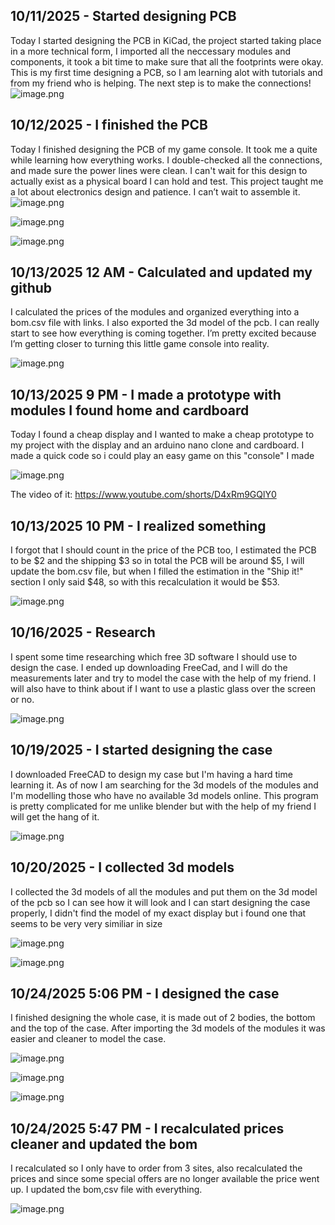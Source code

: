 <!--
  ===================    !!READ THIS NOTICE!!   ====================
  DO NOT edit this file manually. Your changes WILL BE OVERWRITTEN!
  This journal is auto generated and updated by Hack Club Blueprint.
  To edit this file, please edit your journal entries on Blueprint.
  ==================================================================
-->

## 10/11/2025 - Started designing PCB  

Today I started designing the PCB in KiCad, the project started taking place in a more technical form, I imported all the neccessary modules and components, it took a bit time to make sure that all the footprints were okay. This is my first time designing a PCB, so I am learning alot with tutorials and from my friend who is helping. The next step is to make the connections!
![image.png](https://blueprint.hackclub.com/user-attachments/blobs/proxy/eyJfcmFpbHMiOnsiZGF0YSI6MTU5NCwicHVyIjoiYmxvYl9pZCJ9fQ==--9aa53799ba748cebb8eb5658606ddf4f9212abb6/image.png)

  

## 10/12/2025 - I finished the PCB  

Today I finished designing the PCB of my game console. It took me a quite while learning how everything works. I double-checked all the connections, and made sure the power lines were clean. I can't wait for this design to actually exist as a physical board I can hold and test. This project taught me a lot about electronics design and patience. I can’t wait to assemble it. ![image.png](https://blueprint.hackclub.com/user-attachments/blobs/proxy/eyJfcmFpbHMiOnsiZGF0YSI6MTg2NSwicHVyIjoiYmxvYl9pZCJ9fQ==--1c87a70c7fcc9671e7585e728074bc97ac5c3f7d/image.png)

![image.png](https://blueprint.hackclub.com/user-attachments/blobs/proxy/eyJfcmFpbHMiOnsiZGF0YSI6MTg2NiwicHVyIjoiYmxvYl9pZCJ9fQ==--dc66b244655a8e24753a380320d87a4bd8720654/image.png)

![image.png](https://blueprint.hackclub.com/user-attachments/blobs/proxy/eyJfcmFpbHMiOnsiZGF0YSI6MTg3OCwicHVyIjoiYmxvYl9pZCJ9fQ==--fa10c918dfd4135b6f6ebeae841bcfc221b275b4/image.png)


  

## 10/13/2025 12 AM - Calculated and updated my github  

I calculated the prices of the modules and organized everything into a bom.csv file with links. I also exported the 3d model of the pcb. I can really start to see how everything is coming together. I’m pretty excited because I’m getting closer to turning this little game console into reality.

![image.png](https://blueprint.hackclub.com/user-attachments/blobs/proxy/eyJfcmFpbHMiOnsiZGF0YSI6MTg4MywicHVyIjoiYmxvYl9pZCJ9fQ==--0df602c237ba6165398411f992bb15d268213a33/image.png)
  

## 10/13/2025 9 PM - I made a prototype with modules I found home and cardboard  

Today I found a cheap display and I wanted to make a cheap prototype to my project with the display and an arduino nano clone and cardboard. I made a quick code so i could play an easy game on this "console" I made

![image.png](https://blueprint.hackclub.com/user-attachments/blobs/proxy/eyJfcmFpbHMiOnsiZGF0YSI6MjA2OCwicHVyIjoiYmxvYl9pZCJ9fQ==--145a948117b65d51784c970daa70213c40f67110/image.png)


The video of it: https://www.youtube.com/shorts/D4xRm9GQlY0  

## 10/13/2025 10 PM - I realized something  

I forgot that I should count in the price of the PCB too, I estimated the PCB to be $2 and the shipping $3 so in total the PCB will be around $5, I will update the bom.csv file, but when I filled the estimation in the "Ship it!" section I only said $48, so with this recalculation it would be $53.

![image.png](https://blueprint.hackclub.com/user-attachments/blobs/proxy/eyJfcmFpbHMiOnsiZGF0YSI6MjA3OCwicHVyIjoiYmxvYl9pZCJ9fQ==--69963549f71d33a36bb121773add1fe614c1f509/image.png)
  

## 10/16/2025 - Research  

I spent some time researching which free 3D software I should use to design the case. I ended up downloading FreeCad, and I will do the measurements later and try to model the case with the help of my friend. I will also have to think about if I want to use a plastic glass over the screen or no.

![image.png](https://blueprint.hackclub.com/user-attachments/blobs/proxy/eyJfcmFpbHMiOnsiZGF0YSI6MjQ3MCwicHVyIjoiYmxvYl9pZCJ9fQ==--49c0b00710eb568bf3150116125058ae56f24201/image.png)
  

## 10/19/2025 - I started designing the case  

I downloaded FreeCAD to design my case but I'm having a hard time learning it. As of now I am searching for the 3d models of the modules and I'm modelling those who have no available 3d models online. This program is pretty complicated for me unlike blender but with the help of my friend I will get the hang of it.

![image.png](https://blueprint.hackclub.com/user-attachments/blobs/proxy/eyJfcmFpbHMiOnsiZGF0YSI6MzQ3MywicHVyIjoiYmxvYl9pZCJ9fQ==--850bf24229976b5eef3051095383ee9f1e0be096/image.png)
  

## 10/20/2025 - I collected 3d models  

I collected the 3d models of all the modules and put them on the 3d model of the pcb so I can see how it will look and I can start designing the case properly, I didn't find the model of my exact display but i found one that seems to be very very similiar in size


![image.png](https://blueprint.hackclub.com/user-attachments/blobs/proxy/eyJfcmFpbHMiOnsiZGF0YSI6MzcyNiwicHVyIjoiYmxvYl9pZCJ9fQ==--8511be40a4185daa9cf095dceb80cc6ba6c9960c/image.png)

![image.png](https://blueprint.hackclub.com/user-attachments/blobs/proxy/eyJfcmFpbHMiOnsiZGF0YSI6MzcyNywicHVyIjoiYmxvYl9pZCJ9fQ==--77ee74a3f09f18b143d3546a2c8519085d18f7f0/image.png)

  

## 10/24/2025 5:06 PM - I designed the case  

I finished designing the whole case, it is made out of 2 bodies, the bottom and the top of the case. After importing the 3d models of the modules it was easier and cleaner to model the case.

![image.png](https://blueprint.hackclub.com/user-attachments/blobs/proxy/eyJfcmFpbHMiOnsiZGF0YSI6NTA5NiwicHVyIjoiYmxvYl9pZCJ9fQ==--62216612b374c1ffc724af119f09eea56c5ec443/image.png)

![image.png](https://blueprint.hackclub.com/user-attachments/blobs/proxy/eyJfcmFpbHMiOnsiZGF0YSI6NTA5NywicHVyIjoiYmxvYl9pZCJ9fQ==--803caaa93ff082ec71709647302cee864bc2a1e7/image.png)

![image.png](https://blueprint.hackclub.com/user-attachments/blobs/proxy/eyJfcmFpbHMiOnsiZGF0YSI6NTEwMywicHVyIjoiYmxvYl9pZCJ9fQ==--ff7af5cfcd0075c1d0773952cfb07cb5d221abe6/image.png)



  

## 10/24/2025 5:47 PM - I recalculated prices cleaner and updated the bom  

I recalculated so I only have to order from 3 sites, also recalculated the prices and since some special offers are no longer available the price went up. I updated the bom,csv file with everything.

![image.png](https://blueprint.hackclub.com/user-attachments/blobs/proxy/eyJfcmFpbHMiOnsiZGF0YSI6NTEyMSwicHVyIjoiYmxvYl9pZCJ9fQ==--8dc22adf8af2c4f3daa85444a2f16a18813284eb/image.png)
  

